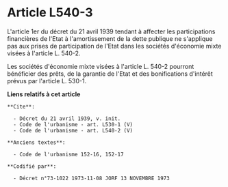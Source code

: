 # Article L540-3

L'article 1er du décret du 21 avril 1939 tendant à affecter les participations financières de l'Etat à l'amortissement de la
dette publique ne s'applique pas aux prises de participation de l'Etat dans les sociétés d'économie mixte visées à l'article
L. 540-2. 

Les sociétés d'économie mixte visées à l'article L. 540-2 pourront bénéficier des prêts, de la garantie de l'Etat et des
bonifications d'intérêt prévus par l'article L. 530-1.

**Liens relatifs à cet article**

	**Cite**:

	  - Décret du 21 avril 1939, v. init.
	  - Code de l'urbanisme - art. L530-1 (V)
	  - Code de l'urbanisme - art. L540-2 (V)

	**Anciens textes**:

	  - Code de l'urbanisme 152-16, 152-17

	**Codifié par**:

	  - Décret n°73-1022 1973-11-08 JORF 13 NOVEMBRE 1973
